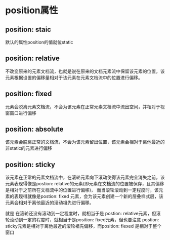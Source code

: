 # position属性

## position: staic

默认的属性position的值就位static

## position: relative

不改变原来的元素文档流，也就是说在原来的文档元素流中保留该元素的位置，该元素根据设置的偏移量相对于该元素在元素文档流中的位置进行偏移。

## position: fixed

元素会脱离元素文档流，不会为该元素在正常元素文档流中流出空间，并相对于视窗窗口进行偏移

## position: absolute

该元素会脱离正常的文档流，不会为该元素留出位置，该元素会相对于离他最近的非static的元素进行偏移

## position: sticky

该元素在正常的元素文档流中，在滚轮元素向下滚动使得该元素完全消失之前，该元素表现得像是postion: relative的元素(即元素在文档流的位置被保存，且其偏移是相对于之前所在文档流中的位置进行偏移)， 而当滚轮滚动到一定程度时，该元素的表现得就像是postion: fixed 元素，会为该元素创建一个新的层叠样式层，该元素会相对于离他最近的滚动祖先进行偏移。

就是 在滚轮还没有滚动到一定程度时，就相当于是 postion: relative元素，但滚轮滚动到一定的程度时，就相当于是position: fixed元素，但也要注意 postion: sticky元素是相对于离他最近的滚轮祖先偏移，而position: fiexed 是相对于整个窗口